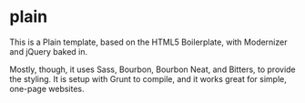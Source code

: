 plain
=====

This is a Plain template, based on the HTML5 Boilerplate, with Modernizer and jQuery baked in.  

Mostly, though, it uses Sass, Bourbon, Bourbon Neat, and Bitters, to provide the styling. It is setup with Grunt to compile, and it works great for simple, one-page websites.
